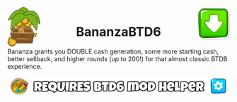 <a href="https://github.com/MrGoopyDrawers/Bananza-BTD6/releases/download/btd6-mods/BananzaBTD6.dll">
    <img align="left" alt="Icon" height="90" src="Icon.png">
    <img align="right" alt="Download" height="75" src="https://raw.githubusercontent.com/gurrenm3/BTD-Mod-Helper/master/BloonsTD6%20Mod%20Helper/Resources/DownloadBtn.png">
</a>

<h1 align="center">BananzaBTD6</h1>

Bananza grants you DOUBLE cash generation, some more starting cash, better sellback, and higher rounds (up to 200!) for that almost classic BTDB experience.

[![Requires BTD6 Mod Helper](https://raw.githubusercontent.com/gurrenm3/BTD-Mod-Helper/master/banner.png)](https://github.com/gurrenm3/BTD-Mod-Helper#readme)
